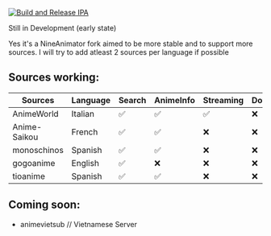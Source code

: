 [![Build and Release IPA](https://github.com/cranci1/AnimeLounge/actions/workflows/build.yml/badge.svg)](https://github.com/cranci1/AnimeLounge/actions/workflows/build.yml)

Still in Development (early state)

Yes it's a NineAnimator fork aimed to be more stable and to support more sources. I will try to add atleast 2 sources per language if possible

## Sources working:

| Sources                       | Language     | Search     | AnimeInfo  | Streaming | Download |
| ----------------------------- | -----------  | --------   | -------    | ------    | -------- |
| AnimeWorld                    | Italian      | ✅         | ✅        |   ✅      | :x:      |
| Anime-Saikou                  | French       | ✅         | ✅        |   :x:     | :x:      |
| monoschinos                   | Spanish      | ✅         | ✅        |   :x:     | :x:      |
| gogoanime                      | English       | ✅          | :x:       |   :x:     | :x:       |
| tioanime                       | Spanish       | ✅         | ✅        |   :x:       | :x:       | 

## Coming soon:

- animevietsub // Vietnamese Server
